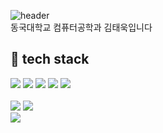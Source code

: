 ![header](https://capsule-render.vercel.app/api?type=waving&color=timeGradient&text=Welcome%20to%20Taewook's%20GitHub%20👋&animation=twinkling&fontSize=35&fontAlignY=40&fontAlign=65&height=250)
<br>동국대학교 컴퓨터공학과 김태욱입니다
## :wrench: tech stack
<div style="width:50%">
  <img src="https://img.shields.io/badge/html5-E34F26?style=for-the-badge&logo=html5&logoColor=white">
  <img src="https://img.shields.io/badge/css-1572B6?style=for-the-badge&logo=css3&logoColor=white">
  <img src="https://img.shields.io/badge/javascript-F7DF1E?style=for-the-badge&logo=javascript&logoColor=black">
  <img src="https://img.shields.io/badge/react-61DAFB?style=for-the-badge&logo=react&logoColor=white">
  <img src="https://img.shields.io/badge/Typescript-3178C6?style=flat-square&logo=Typescript&logoColor=white"/>
</div>
<br>
<div>
  <img src="https://github-readme-stats.vercel.app/api?username=Taew00k&show_icons=true&theme=dracula">
  <img src="https://github-readme-stats.vercel.app/api/top-langs/?username=Taew00k&layout=compact&theme=dracula">
</div>
  <img src="https://hits.seeyoufarm.com/api/count/incr/badge.svg?url=https%3A%2F%2Fgithub.com%2FTaew00k&count_bg=%2379C83D&title_bg=%23555555&icon=&icon_color=%23E7E7E7&title=hits&edge_flat=false">

